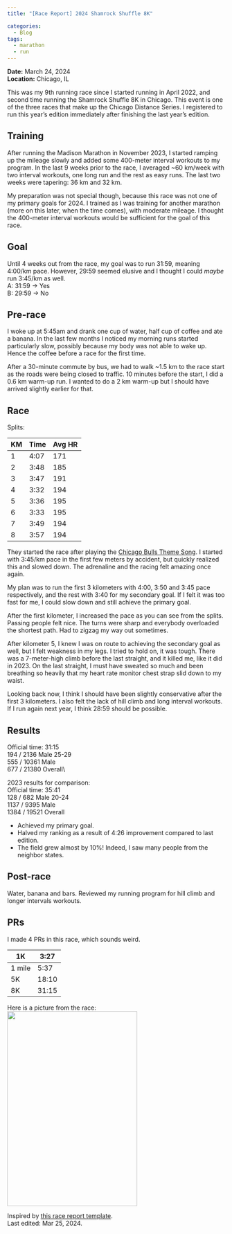```yaml
---
title: "[Race Report] 2024 Shamrock Shuffle 8K"

categories:
  - Blog
tags:
  - marathon
  - run
---
```


**Date:** March 24, 2024\
**Location:** Chicago, IL

This was my 9th running race since I started running in April 2022, and second time running the Shamrock Shuffle 8K in Chicago. This event is one of the three races that make up the Chicago Distance Series. I registered to run this year’s edition immediately after finishing the last year’s edition.

## Training
After running the Madison Marathon in November 2023, I started ramping up the mileage slowly and added some 400-meter interval workouts to my program. In the last 9 weeks prior to the race, I averaged ~60 km/week with two interval workouts, one long run and the rest as easy runs. The last two weeks were tapering: 36 km and 32 km.

My preparation was not special though, because this race was not one of my primary goals for 2024. I trained as I was training for another marathon (more on this later, when the time comes), with moderate mileage. I thought the 400-meter interval workouts would be sufficient for the goal of this race.

## Goal
Until 4 weeks out from the race, my goal was to run 31:59, meaning 4:00/km pace. However, 29:59 seemed elusive and I thought I could *maybe* run 3:45/km as well.\
A: 31:59 → Yes\
B: 29:59 → No

## Pre-race
I woke up at 5:45am and drank one cup of water, half cup of coffee and ate a banana. In the last few months I noticed my morning runs started particularly slow, possibly because my body was not able to wake up. Hence the coffee before a race for the first time.

After a 30-minute commute by bus, we had to walk ~1.5 km to the race start as the roads were being closed to traffic. 10 minutes before the start, I did a 0.6 km warm-up run. I wanted to do a 2 km warm-up but I should have arrived slightly earlier for that.

## Race
Splits:

| KM | Time | Avg HR |
| --- | --- | --- |
| 1 | 4:07 | 171 |
| 2 | 3:48 | 185 |
| 3 | 3:47 | 191 |
| 4 | 3:32 | 194 |
| 5 | 3:36 | 195 |
| 6 | 3:33 | 195 |
| 7 | 3:49 | 194 |
| 8 | 3:57 | 194 |

They started the race after playing the [Chicago Bulls Theme Song](https://www.youtube.com/watch?v=pWBXBo7ZH-E). I started with 3:45/km pace in the first few meters by accident, but quickly realized this and slowed down. The adrenaline and the racing felt amazing once again.

My plan was to run the first 3 kilometers with 4:00, 3:50 and 3:45 pace respectively, and the rest with 3:40 for my secondary goal. If I felt it was too fast for me, I could slow down and still achieve the primary goal.

After the first kilometer, I increased the pace as you can see from the splits. Passing people felt nice. The turns were sharp and everybody overloaded the shortest path. Had to zigzag my way out sometimes.

After kilometer 5, I knew I was on route to achieving the secondary goal as well, but I felt weakness in my legs. I tried to hold on, it was tough. There was a 7-meter-high climb before the last straight, and it killed me, like it did in 2023. On the last straight, I must have sweated so much and been breathing so heavily that my heart rate monitor chest strap slid down to my waist.

Looking back now, I think I should have been slightly conservative after the first 3 kilometers. I also felt the lack of hill climb and long interval workouts. If I run again next year, I think 28:59 should be possible.

## Results

Official time: 31:15\
194 / 2136 Male 25-29\
555 / 10361 Male\
677 / 21380 Overall\

2023 results for comparison:\
Official time: 35:41\
128 / 682 Male 20-24\
1137 / 9395 Male\
1384 / 19521 Overall

- Achieved my primary goal.
- Halved my ranking as a result of 4:26 improvement compared to last edition.
- The field grew almost by 10\%! Indeed, I saw many people from the neighbor states.

## Post-race
Water, banana and bars. Reviewed my running program for hill climb and longer intervals workouts.

## PRs
I made 4 PRs in this race, which sounds weird.

| 1K | 3:27 |
| --- | --- |
| 1 mile | 5:37 |
| 5K | 18:10 |
| 8K | 31:15 |

Here is a picture from the race:\
<img src="https://alperengormez.github.io//assets/2024shamrock8k/contrast.png" width="300" height="450">

Inspired by [this race report template](http://sfdavis.com/racereports/).\
Last edited: Mar 25, 2024.
